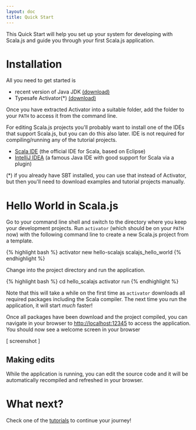 ```yaml
---
layout: doc
title: Quick Start
---
```


This Quick Start will help you set up your system for developing with Scala.js and guide you through your
 first Scala.js application.
 
# Installation

All you need to get started is 

* recent version of Java JDK [(download)](http://www.oracle.com/technetwork/java/javase/downloads/jdk8-downloads-2133151.html)
* Typesafe Activator(*) [(download)](https://www.typesafe.com/activator/download)

Once you have extracted Activator into a suitable folder, add the folder to your `PATH` to access it from the command line.

For editing Scala.js projects you'll probably want to install one of the IDEs that support Scala.js, but you can do this
also later. IDE is not required for compiling/running any of the tutorial projects.
 
* [Scala IDE](http://scala-ide.org/) (the official IDE for Scala, based on Eclipse)
* [IntelliJ IDEA](https://www.jetbrains.com/idea/download/) (a famous Java IDE with good support for Scala via a plugin)

(*) if you already have SBT installed, you can use that instead of Activator, but then you'll need to download examples
and tutorial projects manually.

# Hello World in Scala.js

Go to your command line shell and switch to the directory where you keep your development projects. Run `activator`
(which should be on your `PATH` now) with the following command line to create a new Scala.js project from a template.

{% highlight bash %}
activator new hello-scalajs scalajs_hello_world
{% endhighlight %}

Change into the project directory and run the application.

{% highlight bash %}
cd hello_scalajs
activator run
{% endhighlight %}

Note that this will take a while on the first time as `activator` downloads all required packages including the Scala
compiler. The next time you run the application, it will start *much* faster!

Once all packages have been download and the project compiled, you can navigate in your browser to <http://localhost:12345>
to access the application. You should now see a welcome screen in your browser
 
[ screenshot ]

## Making edits

While the application is running, you can edit the source code and it will be automatically recompiled and refreshed in
your browser.

# What next?

Check one of the [tutorials](../tutorial) to continue your journey!
